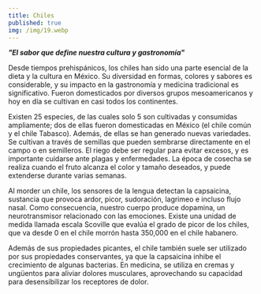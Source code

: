 ```yaml
---
title: Chiles
published: true
img: /img/19.webp
---
```


**_"El sabor que define nuestra cultura y gastronomía"_**

Desde tiempos prehispánicos, los chiles han sido una parte esencial de la dieta y la cultura en México. Su diversidad en formas, colores y sabores es considerable, y su impacto en la gastronomía y medicina tradicional es significativo. Fueron domesticados por diversos grupos mesoamericanos y hoy en día se cultivan en casi todos los continentes.

Existen 25 especies, de las cuales solo 5 son cultivadas y consumidas ampliamente; dos de ellas fueron domesticadas en México (el chile común y el chile Tabasco). Además, de ellas se han generado nuevas variedades. Se cultivan a través de semillas que pueden sembrarse directamente en el campo o en semilleros. El riego debe ser regular para evitar excesos, y es importante cuidarse ante plagas y enfermedades. La época de cosecha se realiza cuando el fruto alcanza el color y tamaño deseados, y puede extenderse durante varias semanas.

Al morder un chile, los sensores de la lengua detectan la capsaicina, sustancia que provoca ardor, picor, sudoración, lagrimeo e incluso flujo nasal. Como consecuencia, nuestro cuerpo produce dopamina, un neurotransmisor relacionado con las emociones. Existe una unidad de medida llamada escala Scoville que evalúa el grado de picor de los chiles, que va desde 0 en el chile morrón hasta 350,000 en el chile habanero.

Además de sus propiedades picantes, el chile también suele ser utilizado por sus propiedades conservantes, ya que la capsaicina inhibe el crecimiento de algunas bacterias. En medicina, se utiliza en cremas y ungüentos para aliviar dolores musculares, aprovechando su capacidad para desensibilizar los receptores de dolor.